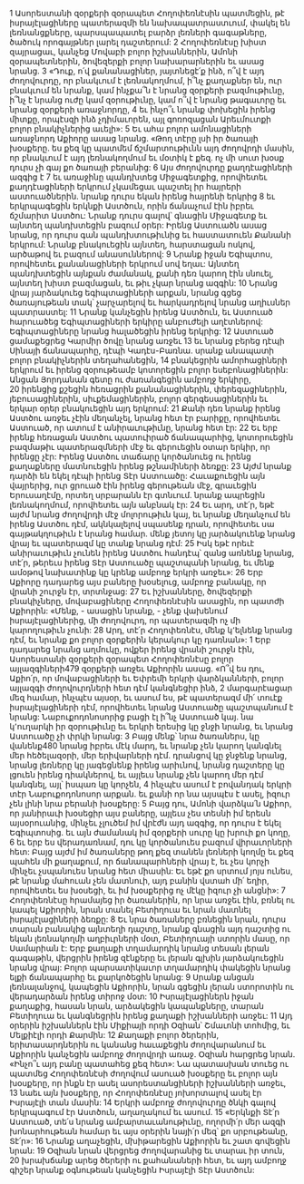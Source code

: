 1 Ասորեստանի զօրքերի զօրապետ Հողոփեռնէսին պատմեցին, թէ իսրայէլացիները պատերազմի են նախապատրաստւում, փակել են լեռնանցքները, պարսպապատել բարձր լեռների գագաթները, ծածուկ որոգայթներ լարել դաշտերում: 2 Հողոփեռնէսը խիստ զայրացաւ, կանչեց Մովաբի բոլոր իշխաններին, Ամոնի զօրապետներին, ծովեզերքի բոլոր նախարարներին եւ ասաց նրանց. 3 «Դուք, ո՛վ քանանացիներ, յայտնեցէ՛ք ինձ, ո՞վ է այդ ժողովուրդը, որ բնակւում է լեռնակողմում, ի՞նչ քաղաքներ են, ուր բնակւում են նրանք, կամ ինչքա՞ն է նրանց զօրքերի բազմութիւնը, ի՞նչ է նրանց ուժը կամ զօրութիւնը, կամ ո՞վ է նրանց թագաւորը եւ նրանց զօրքերի առաջնորդը, 4 եւ ինչո՞ւ նրանք փոխեցին իրենց միտքը, որպէսզի ինձ չդիմաւորեն, այլ գոռոզացան Արեւմուտքի բոլոր բնակիչներից աւելի»:
5 Եւ ահա բոլոր ամոնացիների առաջնորդ Աքիորը ասաց նրանց. «Թող տէրը լսի իր ծառայի խօսքերը. ես քեզ կը պատմեմ ճշմարտութիւնն այդ ժողովրդի մասին, որ բնակւում է այդ լեռնակողմում եւ մօտիկ է քեզ. ոչ մի սուտ խօսք դուրս չի գայ քո ծառայի բերանից: 6 Այս ժողովուրդը քաղդէացիների ազգից է 7 եւ առաջինը պանդխտեց Միջագետքից, որովհետեւ քաղդէացիների երկրում չկամեցաւ պաշտել իր հայրերի աստուածներին. նրանք դուրս եկան իրենց հայրենի երկրից 8 եւ երկրպագեցին երկնքի Աստծուն, որին ճանաչում էին իբրեւ ճշմարիտ Աստծու: Նրանք դուրս գալով՝ գնացին Միջագետք եւ այնտեղ պանդխտեցին բազում օրեր: Իրենց Աստուածն ասաց նրանց, որ դուրս գան պանդխտութիւնից եւ հաստատուեն Քանանի երկրում: Նրանք բնակուեցին այնտեղ, հարստացան ոսկով, արծաթով եւ բազում անասուններով: 9 Նրանք իջան Եգիպտոս, որովհետեւ քանանացիների երկրում սով եղաւ: Այնտեղ պանդխտեցին այնքան ժամանակ, քանի դեռ կարող էին սնուել, այնտեղ խիստ բազմացան, եւ թիւ չկար նրանց ազգին: 10 Նրանց վրայ յարձակուեց եգիպտացիների արքան, նրանց գցեց ծառայութեան տակ՝ չարչարելով եւ հարկադրելով նրանց աղիւսներ պատրաստել: 11 Նրանք կանչեցին իրենց Աստծուն, եւ Աստուած հարուածեց Եգիպտացիների երկիրը անբուժելի աղէտներով: Եգիպտացիները նրանց հալածեցին իրենց երկրից: 12 Աստուած ցամաքեցրեց Կարմիր ծովը նրանց առջեւ 13 եւ նրանց բերեց դէպի Սինայի ճանապարհը, դէպի Կադէս-Բառնա. սրանք անապատի բոլոր բնակիչներին տեղահանեցին, 14 բնակեցրին ամորհացիների երկրում եւ իրենց զօրութեամբ կոտորեցին բոլոր եսեբոնացիներին: Անցան Յորդանան գետը ու ժառանգեցին ամբողջ երկիրը, 20 իրենցից քշեցին հեռացրին քանանացիներին, փերեզացիներին, յեբուսացիներին, սիւքեմացիներին, բոլոր գերգեսացիներին եւ երկար օրեր բնակուեցին այդ երկրում: 21 Քանի դեռ նրանք իրենց Աստծու առջեւ չէին մեղանչել, նրանց հետ էր բարիքը, որովհետեւ Աստուած, որ ատում է անիրաւութիւնը, նրանց հետ էր: 22 Եւ երբ իրենք հեռացան Աստծու պատուիրած ճանապարհից, կոտորուեցին բազմաթիւ պատերազմների մէջ եւ գերուեցին օտար երկիր, որ իրենցը չէր: Իրենց Աստծու տաճարը կործանուեց ու իրենց քաղաքները մատնուեցին իրենց թշնամիների ձեռքը: 23 Այժմ նրանք դարձի են եկել դէպի իրենց Տէր Աստուածը: Հաւաքուեցին այն վայրերից, ուր ցրուած էին իրենց գերութեան մէջ, գրաւեցին Երուսաղէմը, որտեղ սրբարանն էր գտնւում. նրանք ապրեցին լեռնակողմում, որովհետեւ այն անբնակ էր: 24 Եւ արդ, տէ՛ր, եթէ այժմ նրանց ժողովրդի մէջ մոլորութիւն կայ, եւ նրանք մեղանչում են իրենց Աստծու դէմ, ակնկալելով սպասենք դրան, որովհետեւ սա գայթակղութիւն է նրանց համար. մենք յետոյ կը յարձակուենք նրանց վրայ եւ պատերազմ կը տանք նրանց դէմ: 25 Իսկ եթէ որեւէ անիրաւութիւն չունեն իրենց Աստծու հանդէպ՝ զանց առնենք նրանց, տէ՛ր, թերեւս իրենց Տէր Աստուածը պաշտպանի նրանց, եւ մենք ամօթով նախատինք կը կրենք ամբողջ երկրի առջեւ»:
26 Երբ Աքիորը դադարեց այս բաները խօսելուց, ամբողջ բանակը, որ վրանի շուրջն էր, տրտնջաց: 27 Եւ իշխանները, ծովեզերքի բնակիչները, մովաբացիները Հողոփեռնէսին ասացին, որ պատժի Աքիորին: «Մենք, - ասացին նրանք, - չենք վախենում իսրայէլացիներից, մի ժողովուրդ, որ պատերազմի ոչ մի կարողութիւն չունի: 28 Արդ, տէ՛ր Հողոփեռնէս, մենք կ՚ելնենք նրանց դէմ, եւ նրանք քո բոլոր զօրքերին կերակուր կը դառնան»:
1 Երբ դադարեց նրանց աղմուկը, ովքեր իրենց վրանի շուրջն էին, Ասորեստանի զօրքերի զօրապետ Հողոփեռնէսը բոլոր այլազգիների479 զօրքերի առջեւ Աքիորին ասաց. «Ո՞վ ես դու, Աքիո՛ր, որ մովաբացիների եւ Եփրեմի երկրի վարձկանների, բոլոր այլազգի ժողովուրդների հետ դէմ կանգնեցիր ինձ, 2 մարգարէացար մեզ համար, ինչպէս այսօր, եւ ասում ես, թէ պատերազմ մի՛ տուէք իսրայէլացիների դէմ, որովհետեւ նրանց Աստուածը պաշտպանում է նրանց: Նաբուքոդոնոսորից բացի էլ ի՞նչ Աստուած կայ. նա կ՚ուղարկի իր զօրութիւնը եւ երկրի երեսից կը ջնջի նրանց, եւ նրանց Աստուածը չի փրկի նրանց: 3 Բայց մենք՝ նրա ծառաներս, կը վանենք480 նրանց իբրեւ մէկ մարդ, եւ նրանք չեն կարող կանգնել մեր հեծելազօրի, մեր երիվարների դէմ. դրանցով կը ջնջենք նրանց, նրանց լեռները կը յագեցնենք իրենց արիւնով, նրանց դաշտերը կը լցուեն իրենց դիակներով, եւ այլեւս նրանք չեն կարող մեր դէմ կանգնել, այլ՝ իսպառ կը կորչեն, 4 ինչպէս ասում է բովանդակ երկրի տէր Նաբուքոդոնոսոր արքան. եւ քանի որ նա այսպէս է ասել, իզուր չեն լինի նրա բերանի խօսքերը: 5 Բայց դու, Ամոնի վարձկա՛ն Աքիոր, որ յանիրաւի խօսեցիր այս բաները, այլեւս չես տեսնի իմ երեսն այսօրուանից, մինչեւ չլուծեմ իմ վրէժն այդ ազգից, որ դուրս է եկել Եգիպտոսից. եւ այն ժամանակ իմ զօրքերի սուրը կը խրուի քո կողը, 6 եւ երբ ես վերադառնամ, դու կը կործանուես բազում վիրաւորների հետ: Բայց այժմ իմ ծառաները թող քեզ տանեն լեռների կողմը եւ քեզ պահեն մի քաղաքում, որ ճանապարհների վրայ է, եւ չես կորչի մինչեւ չսպանուես նրանց հետ միասին: Եւ եթէ քո սրտում յոյս ունես, թէ նրանք մահուան չեն մատնուի, այդ բանին վստահ մի՛ եղիր, որովհետեւ ես խօսեցի, եւ իմ խօսքերից ոչ մէկը իզուր չի անցնի»:
7 Հողոփեռնէսը հրամայեց իր ծառաներին, որ նրա առջեւ էին, բռնել ու կապել Աքիորին, նրան տանել Բետիղուա եւ նրան մատնել իսրայէլացիների ձեռքը: 8 Եւ նրա ծառաները բռնեցին նրան, դուրս տարան բանակից այնտեղի դաշտը, նրանք գնացին այդ դաշտից ու եկան լեռնակողմի աղբիւրների մօտ, Բետիղուայի ստորին մասը, որ Սամարիան է: Երբ քաղաքի տղամարդիկ նրանց տեսան լերան գագաթին, վերցրին իրենց զէնքերը եւ լերան գլխին յարձակուեցին նրանց վրայ: Բոլոր պարսատիկաւոր տղամարդիկ փակեցին նրանց ելքի ճանապարհը եւ քարկոծեցին նրանց: 9 Սրանք անցան լեռնալանջով, կապեցին Աքիորին, նրան գցեցին լերան ստորոտին ու վերադարձան իրենց տիրոջ մօտ: 10 Իսրայէլացիներն իջան քաղաքից, հասան նրան, արձակեցին կապանքները, տարան Բետիղուա եւ կանգնեցրին իրենց քաղաքի իշխանների առջեւ: 11 Այդ օրերին իշխաններն էին Միքիայի որդի Օզիան՝ Շմաւոնի տոհմից, եւ Մելքիէլի որդի Քարմին: 12 Քաղաքի բոլոր ծերերին, երիտասարդներին ու կանանց հաւաքեցին ժողովարանում եւ Աքիորին կանչեցին ամբողջ ժողովրդի առաջ. Օզիան հարցրեց նրան. «Ինչո՞ւ այդ բանը պատահեց քեզ հետ»: Նա պատասխան տուեց ու պատմեց Հողոփեռնէսի ժողովում ասուած խօսքերը եւ բոլոր այն խօսքերը, որ ինքն էր ասել ասորեստանցիների իշխանների առջեւ, 13 նաեւ այն խօսքերը, որ Հողոփեռնէսը յոխորտալով ասել էր Իսրայէլի տան մասին: 14 Երկրի ամբողջ ժողովուրդը ծնկի գալով երկրպագում էր Աստծուն, աղաղակում եւ ասում. 15 «Երկնքի Տէ՛ր Աստուած, տե՛ս նրանց ամբարտաւանութիւնը, ողորմի՛ր մեր ազգի խոնարհութեան համար եւ այս օրերին նայի՛ր մեզ՝ քո սրբութեանը, Տէ՛ր»: 16 Նրանք աղաչեցին, մխիթարեցին Աքիորին եւ շատ գովեցին նրան: 19 Օզիան նրան վերցրեց ժողովարանից եւ տարաւ իր տուն, 20 խրախճանք արեց ծերերի ու քահանաների հետ, եւ այդ ամբողջ գիշեր նրանք օգնութեան կանչեցին Իսրայէլի Տէր Աստծուն:
